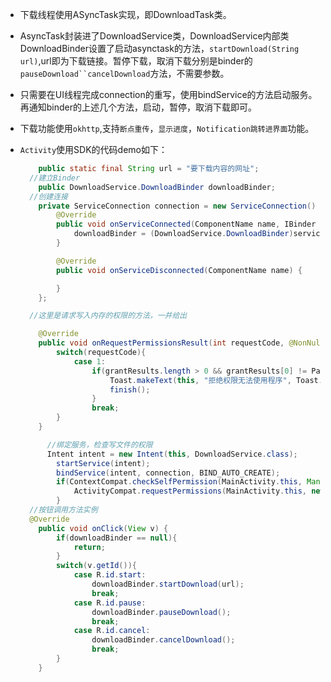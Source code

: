 - 下载线程使用ASyncTask实现，即DownloadTask类。

- AsyncTask封装进了DownloadService类，DownloadService内部类DownloadBinder设置了启动asynctask的方法，`startDownload(String url)`,url即为下载链接。暂停下载，取消下载分别是binder的`pauseDownload``cancelDownload`方法，不需要参数。

- 只需要在UI线程完成connection的重写，使用bindService的方法启动服务。再通知binder的上述几个方法，启动，暂停，取消下载即可。

- 下载功能使用`okhttp`,支持`断点重传`，`显示进度`，`Notification跳转进界面`功能。

- `Activity`使用SDK的代码demo如下：

  ```java
      public static final String url = "要下载内容的网址";
  	//建立Binder
      public DownloadService.DownloadBinder downloadBinder;
  	//创建连接
      private ServiceConnection connection = new ServiceConnection() {
          @Override
          public void onServiceConnected(ComponentName name, IBinder service) {
              downloadBinder = (DownloadService.DownloadBinder)service;
          }
  
          @Override
          public void onServiceDisconnected(ComponentName name) {
  
          }
      };
  
  	//这里是请求写入内存的权限的方法，一并给出
  
      @Override
      public void onRequestPermissionsResult(int requestCode, @NonNull String[] permissions, @NonNull int[] grantResults) {
          switch(requestCode){
              case 1:
                  if(grantResults.length > 0 && grantResults[0] != PackageManager.PERMISSION_GRANTED){
                      Toast.makeText(this, "拒绝权限无法使用程序", Toast.LENGTH_SHORT).show();
                      finish();
                  }
                  break;
          }
      }
  
  		//绑定服务，检查写文件的权限
  		Intent intent = new Intent(this, DownloadService.class);
          startService(intent);
          bindService(intent, connection, BIND_AUTO_CREATE);
          if(ContextCompat.checkSelfPermission(MainActivity.this, Manifest.permission.WRITE_EXTERNAL_STORAGE) != PackageManager.PERMISSION_GRANTED){
              ActivityCompat.requestPermissions(MainActivity.this, new String[]{Manifest.permission.WRITE_EXTERNAL_STORAGE}, 1);
          }
  	//按钮调用方法实例
  	@Override
      public void onClick(View v) {
          if(downloadBinder == null){
              return;
          }
          switch(v.getId()){
              case R.id.start:
                  downloadBinder.startDownload(url);
                  break;
              case R.id.pause:
                  downloadBinder.pauseDownload();
                  break;
              case R.id.cancel:
                  downloadBinder.cancelDownload();
                  break;
          }
      }
  ```

  
